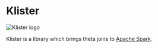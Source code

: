 Klister
=======

![Klister logo](https://github.com/dismaldenizen/klister/raw/master/klister_logo.png)

Klister is a library which brings theta joins to [Apache Spark](http://spark.apache.org/).

